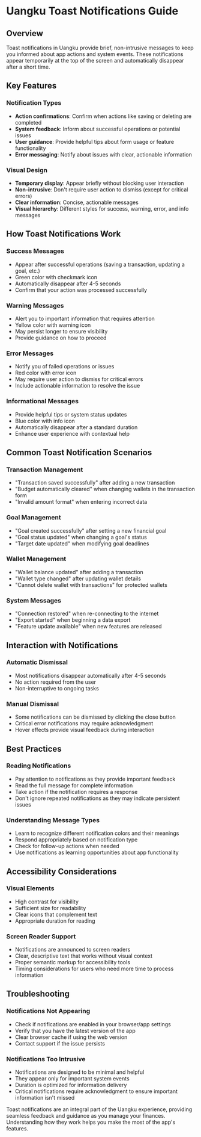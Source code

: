 # Uangku Toast Notifications Guide

## Overview
Toast notifications in Uangku provide brief, non-intrusive messages to keep you informed about app actions and system events. These notifications appear temporarily at the top of the screen and automatically disappear after a short time.

## Key Features

### Notification Types
- **Action confirmations**: Confirm when actions like saving or deleting are completed
- **System feedback**: Inform about successful operations or potential issues
- **User guidance**: Provide helpful tips about form usage or feature functionality
- **Error messaging**: Notify about issues with clear, actionable information

### Visual Design
- **Temporary display**: Appear briefly without blocking user interaction
- **Non-intrusive**: Don't require user action to dismiss (except for critical errors)
- **Clear information**: Concise, actionable messages
- **Visual hierarchy**: Different styles for success, warning, error, and info messages

## How Toast Notifications Work

### Success Messages
- Appear after successful operations (saving a transaction, updating a goal, etc.)
- Green color with checkmark icon
- Automatically disappear after 4-5 seconds
- Confirm that your action was processed successfully

### Warning Messages
- Alert you to important information that requires attention
- Yellow color with warning icon
- May persist longer to ensure visibility
- Provide guidance on how to proceed

### Error Messages
- Notify you of failed operations or issues
- Red color with error icon
- May require user action to dismiss for critical errors
- Include actionable information to resolve the issue

### Informational Messages
- Provide helpful tips or system status updates
- Blue color with info icon
- Automatically disappear after a standard duration
- Enhance user experience with contextual help

## Common Toast Notification Scenarios

### Transaction Management
- "Transaction saved successfully" after adding a new transaction
- "Budget automatically cleared" when changing wallets in the transaction form
- "Invalid amount format" when entering incorrect data

### Goal Management
- "Goal created successfully" after setting a new financial goal
- "Goal status updated" when changing a goal's status
- "Target date updated" when modifying goal deadlines

### Wallet Management
- "Wallet balance updated" after adding a transaction
- "Wallet type changed" after updating wallet details
- "Cannot delete wallet with transactions" for protected wallets

### System Messages
- "Connection restored" when re-connecting to the internet
- "Export started" when beginning a data export
- "Feature update available" when new features are released

## Interaction with Notifications

### Automatic Dismissal
- Most notifications disappear automatically after 4-5 seconds
- No action required from the user
- Non-interruptive to ongoing tasks

### Manual Dismissal
- Some notifications can be dismissed by clicking the close button
- Critical error notifications may require acknowledgment
- Hover effects provide visual feedback during interaction

## Best Practices

### Reading Notifications
- Pay attention to notifications as they provide important feedback
- Read the full message for complete information
- Take action if the notification requires a response
- Don't ignore repeated notifications as they may indicate persistent issues

### Understanding Message Types
- Learn to recognize different notification colors and their meanings
- Respond appropriately based on notification type
- Check for follow-up actions when needed
- Use notifications as learning opportunities about app functionality

## Accessibility Considerations

### Visual Elements
- High contrast for visibility
- Sufficient size for readability
- Clear icons that complement text
- Appropriate duration for reading

### Screen Reader Support
- Notifications are announced to screen readers
- Clear, descriptive text that works without visual context
- Proper semantic markup for accessibility tools
- Timing considerations for users who need more time to process information

## Troubleshooting

### Notifications Not Appearing
- Check if notifications are enabled in your browser/app settings
- Verify that you have the latest version of the app
- Clear browser cache if using the web version
- Contact support if the issue persists

### Notifications Too Intrusive
- Notifications are designed to be minimal and helpful
- They appear only for important system events
- Duration is optimized for information delivery
- Critical notifications require acknowledgment to ensure important information isn't missed

Toast notifications are an integral part of the Uangku experience, providing seamless feedback and guidance as you manage your finances. Understanding how they work helps you make the most of the app's features.
